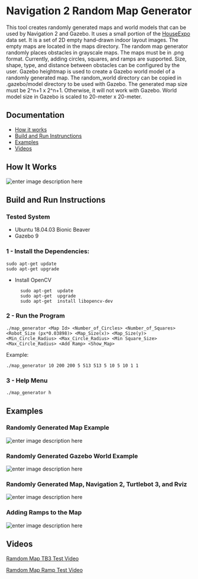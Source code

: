 # Navigation 2 Random Map Generator 

This tool creates randomly generated maps and world models that can be used by Navigation 2 and Gazebo. It uses a small portion of the [HouseExpo](https://arxiv.org/abs/1903.09845) data set. It is a set of 2D empty hand-drawn indoor layout images. The empty maps are located in the maps directory. The random map generator randomly places obstacles in grayscale maps. The maps must be in .png format. Currently, adding circles, squares, and ramps are supported. Size, shape, type, and distance between obstacles can be configured by the user. Gazebo heightmap is used to create a Gazebo world model of a randomly generated map. The random_world directory can be copied in .gazebo/model directory to be used with Gazebo. The generated map size must be 2^n+1 x 2^n+1. Otherwise, it will not work with Gazebo. World model size in Gazebo is scaled to 20-meter x 20-meter.

## Documentation

- [How it works](#how-it-works)
- [Build and Run Instrunctions](#build-and-run-instructions)
- [Examples](#examples)
- [Videos](#videos)

## How It Works
![enter image description here](https://github.com/mlherd/nav2_random_map_generator/blob/master/doc/img/rmg.PNG?raw=true)

## Build and Run Instructions

### Tested System

- Ubuntu 18.04.03 Bionic Beaver
- Gazebo 9

### 1 - Install the Dependencies:

	sudo apt-get update
    sudo apt-get upgrade

- Install OpenCV

		sudo apt-get  update
		sudo apt-get  upgrade
		sudo apt-get  install libopencv-dev

### 2 - Run the Program
	
    ./map_generator <Map Id> <Number_of_Circles> <Number_of_Squares> <Robot_Size (px*0.03898)> <Map_Size(x)> <Map_Size(y)> <Min_Circle_Radius> <Max_Circle_Radius> <Min Square_Size> <Max_Circle_Radius> <Add Ramp> <Show_Map>
	
Example:

    ./map_generator 10 200 200 5 513 513 5 10 5 10 1 1

### 3 - Help Menu

	./map_generator h

## Examples

### Randomly Generated Map Example

![enter image description here](https://github.com/mlherd/nav2_random_map_generator/blob/master/doc/img/random_map.png?raw=true)

### Randomly Generated Gazebo World Example

![enter image description here](https://github.com/mlherd/nav2_random_map_generator/blob/master/doc/img/gazebo.png?raw=true)

### Randomly Generated Map, Navigation 2, Turtlebot 3, and Rviz

![enter image description here](https://github.com/mlherd/nav2_random_map_generator/blob/master/doc/img/rviz.png?raw=true)

### Adding Ramps to the Map

![enter image description here](https://github.com/mlherd/nav2_random_map_generator/blob/master/doc/img/ramp.png?raw=true)

## Videos

[Ramdom Map TB3 Test Video](https://drive.google.com/file/d/1v9ZD_BBVTWFIhG86w5fbsWIV2ZU6xtcS/view?usp=sharing)

[Ramdom Map Ramp Test Video](https://drive.google.com/file/d/1pfmojJDchdqk0-fnMwMe8CWzGxXcXovb/view?usp=sharing)
